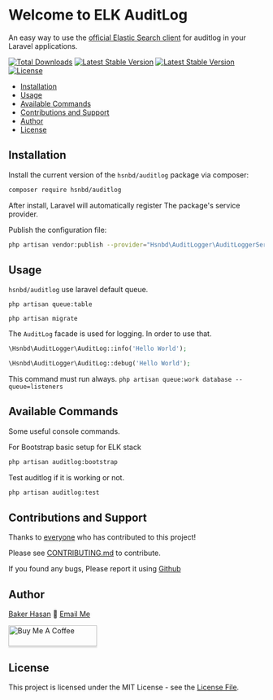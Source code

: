 # Welcome to ELK AuditLog

An easy way to use the [official Elastic Search client](https://github.com/elastic/elasticsearch-php) for auditlog in your Laravel applications.

[comment]: <> ([![Build Status]&#40;https://github.com/hsnbd/auditlog/workflows/tests/badge.svg?branch=master&#41;]&#40;https://github.com/hsnbd/auditlog/actions&#41;)
[![Total Downloads](https://poser.pugx.org/hsnbd/auditlog/downloads.png)](https://packagist.org/packages/hsnbd/auditlog)
[![Latest Stable Version](https://poser.pugx.org/hsnbd/auditlog/v/stable.png)](https://packagist.org/packages/hsnbd/auditlog)
[![Latest Stable Version](https://poser.pugx.org/hsnbd/auditlog/v/unstable.png)](https://packagist.org/packages/hsnbd/auditlog)
[![License](https://img.shields.io/packagist/l/hsnbd/auditlog)](LICENSE.md)

- [Installation](#installation)
- [Usage](#usage)
- [Available Commands](#available-commands)
- [Contributions and Support](#contributions-and-support)
- [Author](#author)
- [License](#license)


## Installation
Install the current version of the `hsnbd/auditlog` package via composer:

```sh
composer require hsnbd/auditlog
```

After install, Laravel will automatically register The package's service provider.

Publish the configuration file:

```sh
php artisan vendor:publish --provider="Hsnbd\AuditLogger\AuditLoggerServiceProvider"
```

## Usage
`hsnbd/auditlog` use laravel default queue.

```php artisan queue:table```

```php artisan migrate```

The `AuditLog` facade is used for logging. In order to use that.
```php
\Hsnbd\AuditLogger\AuditLog::info('Hello World');
```

```php
\Hsnbd\AuditLogger\AuditLog::debug('Hello World');
```


This command must run always.
```php artisan queue:work database --queue=listeners```

## Available Commands
Some useful console commands.

For Bootstrap basic setup for ELK stack
```sh
php artisan auditlog:bootstrap
```

Test auditlog if it is working or not.
```sh
php artisan auditlog:test
```

## Contributions and Support
Thanks to [everyone](https://github.com/hsnbd/auditlog/graphs/contributors)
who has contributed to this project!

Please see [CONTRIBUTING.md](CONTRIBUTING.md) to contribute.

If you found any bugs, Please report it using [Github](https://github.com/hsnbd/auditlog)

## Author
[Baker Hasan](http://hsnbd.github.io) :email: [Email Me](mailto:hasanbd666@gmail.com)

<a href="http://hsnbd.github.io" target="_blank"><img src="https://www.buymeacoffee.com/assets/img/custom_images/orange_img.png" alt="Buy Me A Coffee" style="height: 41px !important;width: 174px !important;box-shadow: 0px 3px 2px 0px rgba(190, 190, 190, 0.5) !important;-webkit-box-shadow: 0px 3px 2px 0px rgba(190, 190, 190, 0.5) !important;" ></a>

## License
This project is licensed under the MIT License - see the [License File](LICENSE.md).
